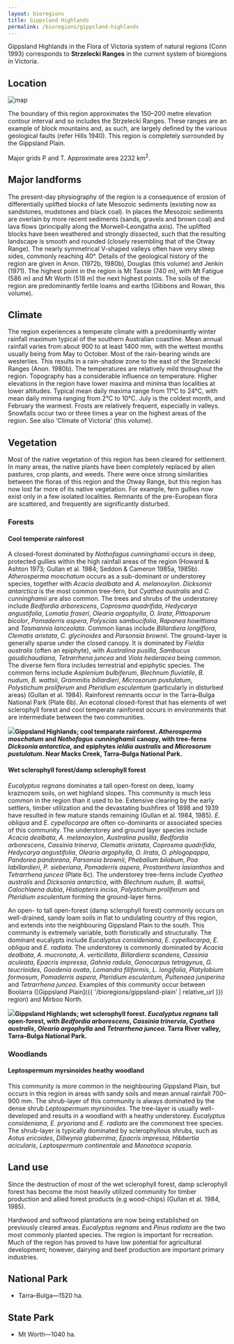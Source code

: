 ```yaml
---
layout: bioregions
title: Gippsland Highlands
permalink: /bioregions/gippsland-highlands
---
```


<div class="alert alert-warning">Gippsland Highlands in the Flora of Victoria system of natural regions (Conn 1993) corresponds to <b>Strzelecki Ranges</b> in the current system of bioregions in Victoria.</div>

## Location

![map](http://data.rbg.vic.gov.au/geoserver/vicflora/wms?service=WMS&version=1.1.0&request=GetMap&layers=vicflora:vic_boundaries,vicflora:vicflora_bioregion&styles=polygon,red_polygon&bbox=140.96179,-39.19847,149.97651,-33.98057&width=480&height=278&srs=EPSG:4326&format=image%2Fsvg&cql_filter=INCLUDE;sub_name_7%20IN%20(%27Strzelecki+Ranges%27))

The boundary of this region approximates the 150–200 metre elevation contour interval and so includes the Strzelecki Ranges. These ranges are an example of block mountains and, as such, are largely defined by the various geological faults (refer Hills 1940). This region is completely surrounded by the Gippsland Plain.

Major grids P and T. Approximate area 2232 km<sup>2</sup>.

## Major landforms

The present-day physiography of the region is a consequence of erosion of differentially uplifted blocks of late Mesozoic sediments (existing now as sandstones, mudstones and black coal). In places the Mesozoic sediments are overlain by more recent sediments (sands, gravels and brown coal) and lava flows (principally along the Morwell–Leongatha axis). The uplifted blocks have been weathered and strongly dissected, such that the resulting landscape is smooth and rounded (closely resembling that of the Otway Range). The nearly symmetrical V-shaped valleys often have very steep sides, commonly reaching 40°. Details of the geological history of the region are given in Anon. (1972b, 1980b), Douglas (this volume) and Jenkin (1971). The highest point in the region is Mt Tassie (740 m), with Mt Fatigue (586 m) and Mt Worth (518 m) the next highest points. The soils of the region are predominantly fertile loams and earths (Gibbons and Rowan, this volume).

## Climate

The region experiences a temperate climate with a predominantly winter rainfall maximum typical of the southern Australian coastline. Mean annual rainfall varies from about 900 to at least 1400 mm, with the wettest months usually being from May to October. Most of the rain-bearing winds are westerlies. This results in a rain-shadow zone to the east of the Strzelecki Ranges (Anon. 1980b). The temperatures are relatively mild throughout the region. Topography has a considerable influence on temperature. Higher elevations in the region have lower maxima and minima than localities at lower altitudes. Typical mean daily maxima range from 11°C to 24°C, with mean daily minima ranging from 2°C to 10°C. July is the coldest month, and February the warmest. Frosts are relatively frequent, especially in valleys. Snowfalls occur two or three times a year on the highest areas of the region. See also ‘Climate of Victoria’ (this volume).

## Vegetation

Most of the native vegetation of this region has been cleared for settlement. In many areas, the native plants have been completely replaced by alien pastures, crop plants, and weeds. There were once strong similarities between the floras of this region and the Otway Range, but this region has now lost far more of its native vegetation. For example, fern gullies now exist only in a few isolated localities. Remnants of the pre-European flora are scattered, and frequently are significantly disturbed.

### Forests

#### Cool temperate rainforest

A closed-forest dominated by *Nothofagus cunninghamii* occurs in deep, protected gullies within the high rainfall areas of the region (Howard & Ashton 1973; Gullan et al. 1984; Seddon & Cameron 1985a, 1985b). *Atherosperma moschatum* occurs as a sub-dominant or understorey species, together with *Acacia dealbata* and *A. melanoxylon*. *Dicksonia antarctica* is the most common tree-fern, but *Cyathea australis* and *C. cunninghamii* are also common. The trees and shrubs of the understorey include *Bedfordia arborescens*, *Coprosma quadrifida*, *Hedycarya angustifolia*, *Lomatia fraseri*, *Olearia argophylla*, *O. lirata*, *Pittosporum bicolor*, *Pomaderris aspera*, *Polyscias sambucifolia*, *Rapanea howittiana* and *Tasmannia lanceolata*. Common lianas include *Billardiera longiflora*, *Clematis aristata*, *C. glycinoides* and *Parsonsia brownii*. The ground-layer is generally sparse under the closed canopy. It is dominated by *Fieldia australis* (often an epiphyte), with *Australina pusilla*, *Sambucus gaudichaudiana*, *Tetrarrhena juncea* and *Viola hederacea* being common. The diverse fern flora includes terrestrial and epiphytic species. The common ferns include *Asplenium bulbiferum*, *Blechnum fluviatile*, *B. nudum*, *B. wattsii*, *Grammitis billardieri*, *Microsorum pustulatum*, *Polystichum proliferum* and *Pteridium esculentum* (particularly in disturbed areas) (Gullan et al. 1984). Rainforest remnants occur in the Tarra–Bulga National Park (Plate 6b). An ecotonal closed-forest that has elements of wet sclerophyll forest and cool temperate rainforest occurs in environments that are intermediate between the two communities.

<img src="https://data.rbg.vic.gov.au/images/P/Library/69702?encoding=UTF-8&b=512"><b>Gippsland Highlands; cool temparate rainforest. <i>Atherosperma moschatum</i> and <i>Nothofagus cunninghamii</i> canopy, with tree-ferns <i>Dicksonia antarctica</i>, and epiphytes <i>ieldia australis</i> and <i>Microsorum pustulatum</i>. Near Macks Creek, Tarra–Bulga National Park.</b>

#### Wet sclerophyll forest/damp sclerophyll forest

*Eucalyptus regnans* dominates a tall open-forest on deep, loamy kraznozem soils, on wet highland slopes. This community is much less common in the region than it used to be. Extensive clearing by the early settlers, timber utilization and the devastating bushfires of 1898 and 1939 have resulted in few mature stands remaining (Gullan et al. 1984, 1985). *E. obliqua* and *E. cypellocarpa* are often co-dominants or associated species of this community. The understorey and ground layer species include *Acacia dealbata*, *A. melanoxylon*, *Australina pusilla*, *Bedfordia arborescens*, *Cassinia trinerva*, *Clematis aristata*, *Coprosma quadrifida*, *Hedycarya angustifolia*, *Olearia argophylla*, *O. lirata*, *O. phlogopappa*, *Pandorea pandorana*, *Parsonsia brownii*, *Phebalium bilobum*, *Poa labillardieri*, *P. sieberiana*, *Pomaderris aspera*, *Prostanthera lasianthos* and *Tetrarrhena juncea* (Plate 6c). The understorey tree-ferns include *Cyathea australis* and *Dicksonia antarctica*, with *Blechnum nudum*, *B. wattsii*, *Calochlaena dubia*, *Histiopteris incisa*, *Polystichum proliferum* and *Pteridium esculentum* forming the ground-layer ferns.

An open- to tall open-forest (damp sclerophyll forest) commonly occurs on well-drained, sandy loam soils in flat to undulating country of this region, and extends into the neighbouring Gippsland Plain to the south. This community is extremely variable, both floristically and structurally. The dominant eucalypts include *Eucalyptus consideniana*, *E. cypellocarpa*, *E. obliqua* and *E. radiata.* The understorey is commonly dominated by *Acacia dealbata*, *A. mucronata*, *A. verticillata*, *Billardiera scandens*, *Cassinia aculeata*, *Epacris impressa*, *Gahnia radula*, *Gonocarpus tetragynus*, *G. teucrioides*, *Goodenia ovata*, *Lomandra filiformis*, *L. longifolia*, *Platylobium formosum*, *Pomaderris aspera*, *Pteridium esculentum*, *Pultenaea juniperina* and *Tetrarrhena juncea*. Examples of this community occur between Boolarra ([Gippsland Plain]({{ '/bioregions/gippsland-plain' | relative_url }}) region) and Mirboo North.

<img src="https://data.rbg.vic.gov.au/images/P/Library/69705?encoding=UTF-8&b=512"><b>Gippsland Highlands; wet sclerophyll forest. <i>Eucalyptus regnans</i> tall open-forest, with <i>Bedfordia arborescens</i>, <i>Cassinia trinervia</i>, <i>Cyathea australis</i>, <i>Olearia argophylla</i> and <i>Tetrarrhena juncea</i>. Tarra River valley, Tarra–Bulga National Park.</b>

### Woodlands

#### Leptospermum myrsinoides heathy woodland

This community is more common in the neighbouring Gippsland Plain, but occurs in this region in areas with sandy soils and mean annual rainfall 700–900 mm. The shrub-layer of this community is always dominated by the dense shrub *Leptospermum myrsinoides*. The tree-layer is usually well-developed and results in a woodland with a heathy understorey. *Eucalyptus consideniana*, *E. pryoriana* and *E. radiata* are the commonest tree species. The shrub-layer is typically dominated by sclerophyllous shrubs, such as *Aotus ericoides*, *Dillwynia glaberrima*, *Epacris impressa*, *Hibbertia acicularis*, *Leptospermum continentale* and *Monotoca scoparia*.

## Land use

Since the destruction of most of the wet sclerophyll forest, damp sclerophyll forest has become the most heavily utilized community for timber production and allied forest products (e.g wood-chips) (Gullan et al. 1984, 1985).

Hardwood and softwood plantations are now being established on previously cleared areas. *Eucalyptus regnans* and *Pinus radiata* are the two most commonly planted species. The region is important for recreation. Much of the region has proved to have low potential for agricultural development; however, dairying and beef production are important primary industries.

## National Park

* Tarra–Bulga—1520 ha.

## State Park

* Mt Worth—1040 ha.

